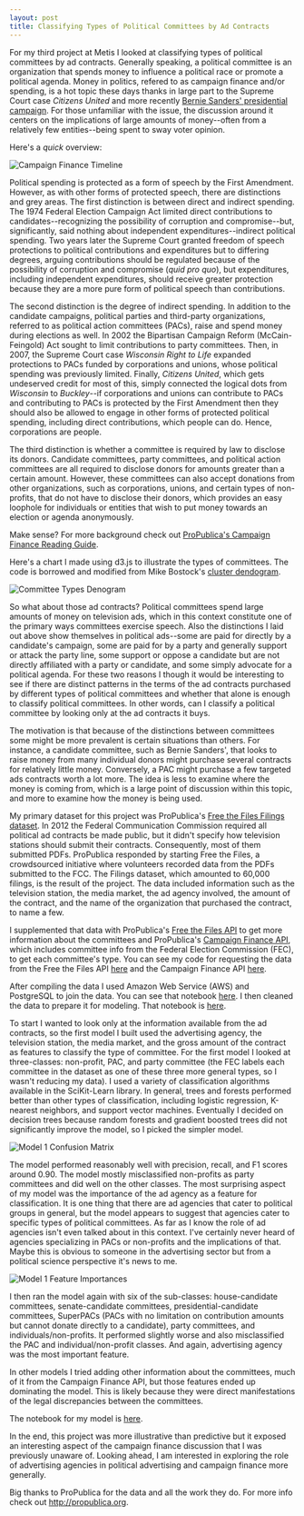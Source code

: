 ```yaml
---
layout: post
title: Classifying Types of Political Committees by Ad Contracts
---
```


For my third project at Metis I looked at classifying types of political committees by ad contracts. Generally speaking, a political committee is an organization that spends money to influence a political race or promote a political agenda. Money in politics, refered to as campaign finance and/or spending, is a hot topic these days thanks in large part to the Supreme Court case *Citizens United* and more recently [Bernie Sanders' presidential campaign](https://go.berniesanders.com/page/content/27/). For those unfamiliar with the issue, the discussion around it centers on the implications of large amounts of money--often from a relatively few entities--being spent to sway voter opinion.  

Here's a *quick* overview:  

![Campaign Finance Timeline](../images/cf_timeline.png)

Political spending is protected as a form of speech by the First Amendment. However, as with other forms of protected speech, there are distinctions and grey areas. The first distinction is between direct and indirect spending. The 1974 Federal Election Campaign Act limited direct contributions to candidates--recognizing the possibility of corruption and compromise--but, significantly, said nothing about independent expenditures--indirect political spending. Two years later the Supreme Court granted freedom of speech protections to political contributions and expenditures but to differing degrees, arguing contributions should be regulated because of the possibility of corruption and compromise (*quid pro quo*), but expenditures, including independent expenditures, should receive greater protection because they are a more pure form of political speech than contributions.

The second distinction is the degree of indirect spending. In addition to the candidate campaigns, political parties and third-party organizations, referred to as political action committees (PACs), raise and spend money during elections as well. In 2002 the Bipartisan Campaign Reform (McCain-Feingold) Act sought to limit contributions to party committees. Then, in 2007, the Supreme Court case *Wisconsin Right to Life* expanded protections to PACs funded by corporations and unions, whose political spending was previously limited. Finally, *Citizens United*, which gets undeserved credit for most of this, simply connected the logical dots from *Wisconsin* to *Buckley*--if corporations and unions can contribute to PACs and contributing to PACs is protected by the First Amendment then they should also be allowed to engage in other forms of protected political spending, including direct contributions, which people can do. Hence, corporations are people.

The third distinction is whether a committee is required by law to disclose its donors. Candidate committees, party committees, and political action committees are all required to disclose donors for amounts greater than a certain amount. However, these committees can also accept donations from other organizations, such as corporations, unions, and certain types of non-profits, that do not have to disclose their donors, which provides an easy loophole for individuals or entities that wish to put money towards an election or agenda anonymously.  

Make sense? For more background check out [ProPublica's Campaign Finance Reading Guide](https://www.propublica.org/article/from-citizens-united-to-super-pacs-a-campaign-finance-reading-guide).

Here's a chart I made using d3.js to illustrate the types of committees. The code is borrowed and modified from Mike Bostock's [cluster dendogram](https://bl.ocks.org/mbostock/4063570).

![Committee Types Denogram](../images/Committee_Type_Dendogram.png)
<!--[MAKE HOVER ELEMENT ON DENDO TO ILLUSTRATE DISTINCTIONS]-->

So what about those ad contracts? Political committees spend large amounts of money on television ads, which in this context constitute one of the primary ways committees exercise speech. Also the distinctions I laid out above show themselves in political ads--some are paid for directly by a candidate's campaign, some are paid for by a party and generally support or attack the party line, some support or oppose a candidate but are not directly affiliated with a party or candidate, and some simply advocate for a political agenda. For these two reasons I though it would be interesting to see if there are distinct patterns in the terms of the ad contracts purchased by different types of political committees and whether that alone is enough to classify political committees. In other words, can I classify a political committee by looking only at the ad contracts it buys. 

The motivation is that because of the distinctions between committees some might be more prevalent is certain situations than others. For instance, a candidate committee, such as Bernie Sanders', that looks to raise money from many individual donors might purchase several contracts for relatively little money. Conversely, a PAC might purchase a few targeted ads contracts worth a lot more. The idea is less to examine where the money is coming from, which is a large point of discussion within this topic, and more to examine how the money is being used. 

My primary dataset for this project was ProPublica's [Free the Files Filings dataset](https://www.propublica.org/datastore/dataset/free-the-files-filing-data). In 2012 the Federal Communication Commission required all political ad contracts be made public, but it didn't specify how television stations should submit their contracts. Consequently, most of them submitted PDFs. ProPublica responded by starting Free the Files, a crowdsourced initiative where volunteers recorded data from the PDFs submitted to the FCC. The Filings dataset, which amounted to 60,000 filings, is the result of the project. The data included information such as the television station, the media market, the ad agency involved, the amount of the contract, and the name of the organization that purchased the contract, to name a few.

I supplemented that data with ProPublica's [Free the Files API](https://projects.propublica.org/free-the-files/api) to get more information about the committees and ProPublica's [Campaign Finance API](https://propublica.github.io/campaign-finance-api-docs/), which includes committee info from the Federal Election Commission (FEC), to get each committee's type. You can see my code for requesting the data from the Free the Files API [here](https://github.com/cjfranzini/committee_ad_contracts/tree/master/notebooks/00_ftf_get_committee_data.ipynb) and the Campaign Finance API [here](https://github.com/cjfranzini/committee_ad_contracts/blob/master/notebooks/01_cf_get_committee_data.ipynb).

After compiling the data I used Amazon Web Service (AWS) and PostgreSQL to join the data. You can see that notebook [here](https://github.com/cjfranzini/committee_ad_contracts/blob/master/notebooks/02_join_data_using_SQL.ipynb). I then cleaned the data to prepare it for modeling. That notebook is [here](https://github.com/cjfranzini/committee_ad_contracts/blob/master/notebooks/03_clean_data.ipynb).

To start I wanted to look only at the information available from the ad contracts, so the first model I built used the advertising agency, the television station, the media market, and the gross amount of the contract as features to classify the type of committee. For the first model I looked at three-classes: non-profit, PAC, and party committee (the FEC labels each committee in the dataset as one of these three more general types, so I wasn't reducing my data). I used a variety of classification algorithms available in the SciKit-Learn library. In general, trees and forests performed better than other types of classification, including logistic regression, K-nearest neighbors, and support vector machines. Eventually I decided on decision trees because random forests and gradient boosted trees did not significantly improve the model, so I picked the simpler model. 

![Model 1 Confusion Matrix](../images/3_cm.png)

The model performed reasonably well with precision, recall, and F1 scores around 0.90. The model mostly misclassified non-profits as party committees and did well on the other classes. The most surprising aspect of my model was the importance of the ad agency as a feature for classification. It is one thing that there are ad agencies that cater to political groups in general, but the model appears to suggest that agencies cater to specific types of political committees. As far as I know the role of ad agencies isn't even talked about in this context. I've certainly never heard of agencies specializing in PACs or non-profits and the implications of that. Maybe this is obvious to someone in the advertising sector but from a political science perspective it's news to me.

![Model 1 Feature Importances](../images/3_fi.png)

I then ran the model again with six of the sub-classes: house-candidate committees, senate-candidate committees, presidential-candidate committees, SuperPACs (PACs with no limitation on contribution amounts but cannot donate directly to a candidate), party committees, and individuals/non-profits. It performed slightly worse and also misclassified the PAC and individual/non-profit classes. And again, advertising agency was the most important feature.

In other models I tried adding other information about the committees, much of it from the Campaign Finance API, but those features ended up dominating the model. This is likely because they were direct manifestations of the legal discrepancies between the committees. 

The notebook for my model is [here](https://github.com/cjfranzini/committee_ad_contracts/blob/master/notebooks/04_classification_model.ipynb).

In the end, this project was more illustrative than predictive but it exposed an interesting aspect of the campaign finance discussion that I was previously unaware of. Looking ahead, I am interested in exploring the role of advertising agencies in political advertising and campaign finance more generally.

Big thanks to ProPublica for the data and all the work they do. For more info check out http://propublica.org.